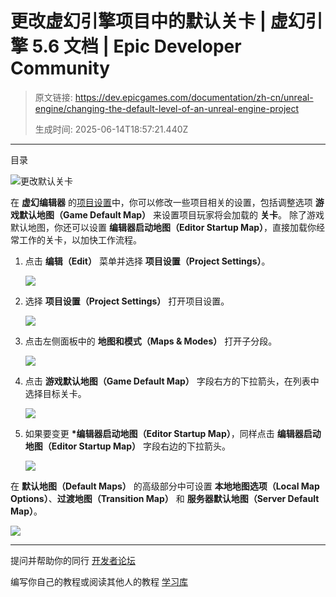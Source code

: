 # 更改虚幻引擎项目中的默认关卡 | 虚幻引擎 5.6 文档 | Epic Developer Community

> 原文链接: https://dev.epicgames.com/documentation/zh-cn/unreal-engine/changing-the-default-level-of-an-unreal-engine-project
> 
> 生成时间: 2025-06-14T18:57:21.440Z

---

目录

![更改默认关卡](https://dev.epicgames.com/community/api/documentation/image/25ff4c53-62a0-4b71-abcd-e36430091a92?resizing_type=fill&width=1920&height=335)

在 **虚幻编辑器** 的[项目设置](/documentation/zh-cn/unreal-engine/project-settings-in-unreal-engine)中，你可以修改一些项目相关的设置，包括调整选项 **游戏默认地图（Game Default Map）** 来设置项目玩家将会加载的 **关卡**。 除了游戏默认地图，你还可以设置 **编辑器启动地图（Editor Startup Map）**，直接加载你经常工作的关卡，以加快工作流程。

1.  点击 **编辑（Edit）** 菜单并选择 **项目设置（Project Settings）**。
    
    ![](https://d1iv7db44yhgxn.cloudfront.net/documentation/images/0fd75353-32d1-4a5f-bc88-8e00f5d73c13/01_projectsettings.png)
2.  选择 **项目设置（Project Settings）** 打开项目设置。
    
    ![](https://d1iv7db44yhgxn.cloudfront.net/documentation/images/76537bbe-3899-4ddd-830e-4f680fa9853b/02_projectsettingsmenu.png)
3.  点击左侧面板中的 **地图和模式（Maps & Modes）** 打开子分段。
    
    ![](https://d1iv7db44yhgxn.cloudfront.net/documentation/images/ee25f708-6dbe-4841-b296-946af81137d6/03_maps-modes.png)
4.  点击 **游戏默认地图（Game Default Map）** 字段右方的下拉箭头，在列表中选择目标关卡。
    
    ![](https://d1iv7db44yhgxn.cloudfront.net/documentation/images/ffef177f-bfff-4bf1-9024-aed6dc3d884e/04_setgamedefmap.png)
5.  如果要变更 **\*编辑器启动地图（Editor Startup Map）**，同样点击 **编辑器启动地图（Editor Startup Map）** 字段右边的下拉箭头。
    
    ![](https://d1iv7db44yhgxn.cloudfront.net/documentation/images/a140f2d6-6be6-43d3-a310-07e29620f201/05_seteditorstartmap.png)

在 **默认地图（Default Maps）** 的高级部分中可设置 **本地地图选项（Local Map Options）**、**过渡地图（Transition Map）** 和 **服务器默认地图（Server Default Map）**。

![](https://d1iv7db44yhgxn.cloudfront.net/documentation/images/a49b42a7-6a04-48f3-99ea-5ae1edb9498c/06_advancesettings.png)

* * *

提问并帮助你的同行 [开发者论坛](https://forums.unrealengine.com/categories?tag=unreal-engine)

编写你自己的教程或阅读其他人的教程 [学习库](https://dev.epicgames.com/community/unreal-engine/learning)